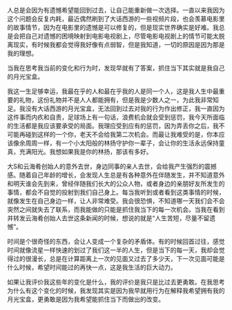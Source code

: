 
  人总是会因为有遗憾希望能回到过去，让自己能重新做一次选择。一直以来我因为这个问题会反复内耗，最近偶然刷到了大话西游的一些视频片段，也会羡慕电影里的故事情节，因为在电影里的遗憾是可以修复的，但是现实世界确实是好难。我总是会把自己对遗憾的困境映射到电影电视剧上，尽管电影电视剧上的情节可能太脱离现实，有时候我都会觉得我好像有点弱智，但是我知道，一切的原因是因为那是我的理想。
  
  当我在思考我当前的变化和行为时，发现早就有了答案，抓住当下其实就是我自己的月光宝盒。
  
  我这一生足够幸运，我最在乎的人和最在乎我的人是同一个人，这是我人生中最重要的礼物，这份礼物并不是人人都能拥有，但是我是少数人之一，为此我非常知足。我没有大话西游的月光宝盒，无法回到过去对我的行为作出修正，我一直因为这件事而内疚和自责，足球场上有一句话，浪费机会就会受到惩罚，我今天所面临的生活都是我应该要承受的局面。我理应受到应有的惩罚，因为弄丢你之后，我不可能再碰到这样的一个你，老天不会给我第二次机会。而最让我难受的是，你本应该像余周周一样，有一个小太阳般的林扬守护你一辈子，会让你的生活永远保持童真，充满阳光。我想如果我是你的林扬，那该有多好。
  
  大S和云海肴创始人的意外去世，身边同事的亲人去世，会给我产生强烈的震撼感。随着自己年龄的增长，会发现人生总是有各种意外在伴随发生，并不知道意外和明天谁会先到来，曾经伴随我们长大的公众人物，或者身边的亲朋好友所发生的事情，都会不自觉的投射到我们自己身上。每当我听到或者看到这类事情的时候，就像发生在自己身边一样，让人非常难受。我会很恐惧，不知道哪一天我们会不会突然之间就失去了联系，而我能做的只能是抓住我当下的每一次机会。当我在看到并转发云海肴创始人去世这条新闻的时候，想说的就是“人生苦短，尽量不留遗憾”。
  
  时间是个很奇怪的东西，会让人变成一个复杂的矛盾体。有的时候回首过往，感觉时间就像流星一样快速的划过了我们这一半的人生，但是当下的每一天，我却会觉得过的很漫长，总是在计算距离上一次的见面又过去了多少天，下一次见面可能是什么时候，希望时间能过的再快一点，这是我生活的巨大动力。
  
  如果让我评价我这些年的变化是什么，我的评价是我只是比过去更勇敢。在我思考为什么有这个变化的时候，我发现其实是因为我早就用行为在解释我希望拥有我的月光宝盒，更勇敢是因为我希望能抓住当下而做出的改变。
